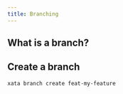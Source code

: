 ```yaml
---
title: Branching
---
```


## What is a branch?
<!-- TODO: definition + cost chart -->

## Create a branch
```bash
xata branch create feat-my-feature
```
<!-- TODO: quotas, naming, deletion -->
